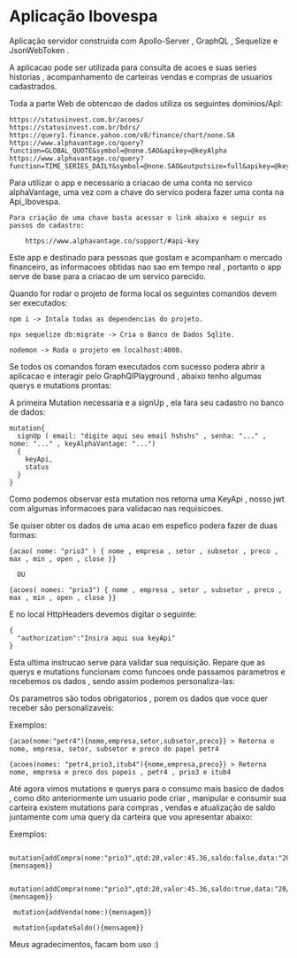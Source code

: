 # Aplicação Ibovespa

Aplicação servidor construida com Apollo-Server , GraphQL , Sequelize e JsonWebToken . 

A aplicacao pode ser utilizada para consulta de acoes e suas series historias , acompanhamento de carteiras vendas e compras de usuarios cadastrados.

Toda a parte Web de obtencao de dados utiliza os seguintes dominios/ApI:

    https://statusinvest.com.br/acoes/
    https://statusinvest.com.br/bdrs/
    https://query1.finance.yahoo.com/v8/finance/chart/none.SA
    https://www.alphavantage.co/query?function=GLOBAL_QUOTE&symbol=@none.SAO&apikey=@keyAlpha
    https://www.alphavantage.co/query?function=TIME_SERIES_DAILY&symbol=@none.SAO&outputsize=full&apikey=@keyAlpha

Para utilizar o app e necessario a criacao de uma conta no servico alphaVantage, uma vez com a chave do servico podera fazer uma conta na Api_Ibovespa.

    Para criação de uma chave basta acessar o link abaixo e seguir os passos do cadastro:
    
        https://www.alphavantage.co/support/#api-key

Este app e destinado para pessoas que gostam e acompanham o mercado financeiro, as informacoes obtidas nao sao em tempo real , portanto o app serve de base para a criacao de um servico parecido.

Quando for rodar o projeto de forma local os seguintes comandos devem ser executados:

    npm i -> Intala todas as dependencias do projeto.
    
    npx sequelize db:migrate -> Cria o Banco de Dados Sqlite.
    
    nodemon -> Roda o projeto em localhost:4000.

Se todos os comandos foram executados com sucesso podera abrir a aplicacao e interagir pelo GraphQlPlayground , abaixo tenho algumas querys e mutations prontas:

A primeira Mutation necessaria e a signUp , ela fara seu cadastro no banco de dados:

    mutation{ 
      signUp ( email: "digite aqui seu email hshshs" , senha: "..." , nome: "..." , keyAlphaVantage: "...") 
      {
        keyApi,
        status 
      }
    }

Como podemos observar esta mutation nos retorna uma KeyApi , nosso jwt com algumas informacoes para validacao nas requisicoes.

Se quiser obter os dados de uma acao em espefico podera fazer de duas formas:

    {acao( nome: "prio3" ) { nome , empresa , setor , subsetor , preco , max , min , open , close }}

      OU 
  
    {acoes( nomes: "prio3") { nome , empresa , setor , subsetor , preco , max , min , open , close }}

E no local HttpHeaders devemos digitar o seguinte:

    {
      "authorization":"Insira aqui sua keyApi"
    }

Esta ultima instrucao serve para validar sua requisição. Repare que as querys e mutations funcionam como funcoes onde passamos parametros e recebemos os dados , sendo assim podemos personaliza-las:

Os parametros são todos obrigatorios , porem os dados que voce quer receber são personalizaveis:

 Exemplos:
  
    {acao(nome:"petr4"){nome,empresa,setor,subsetor,preco}} > Retorna o nome, empresa, setor, subsetor e preco do papel petr4
    
    {acoes(nomes: "petr4,prio3,itub4"){nome,empresa,preco}} > Retorna nome, empresa e preco dos papeis , petr4 , prio3 e itub4
    
Até agora vimos mutations e querys para o consumo mais basico de dados , como dito anteriormente um usuario pode criar , manipular e consumir sua carteira
existem mutations para compras , vendas e atualização de saldo juntamente com uma query da carteira que vou apresentar abaixo:

   Exemplos:

     mutation{addCompra(nome:"prio3",qtd:20,valor:45.36,saldo:false,data:"20/12/2020"){mensagem}}
      
     mutation(addCompra(nome:"prio3",qtd:20,valor:45.36,saldo:true,data:"20/12/2020"){mensagem}}
    
     mutation{addVenda(nome:){mensagem}}
      
     mutation{updateSaldo(){mensagem}}

Meus agradecimentos, facam bom uso :)


